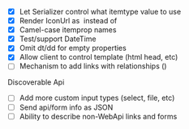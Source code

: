 - [x] Let Serializer control what itemtype value to use
- [x] Render IconUrl as <img> instead of <a>
- [x] Camel-case itemprop names
- [x] Test/support DateTime
- [x] Omit dt/dd for empty properties
- [x] Allow client to control template (html head, etc)
- [ ] Mechanism to add links with relationships (<a rel="next">)

Discoverable Api
- [ ] Add more custom input types (select, file, etc)
- [ ] Send api/form info as JSON
- [ ] Ability to describe non-WebApi links and forms
